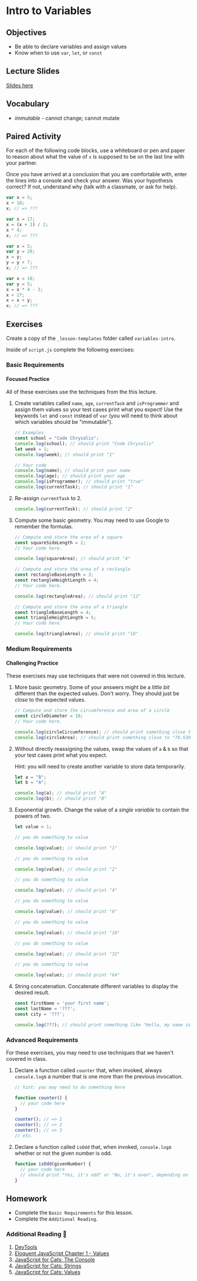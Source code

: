 # Intro to Variables

## Objectives

- Be able to declare variables and assign values
- Know when to use `var`, `let`, or `const`

## Lecture Slides

[Slides here](https://docs.google.com/presentation/d/e/2PACX-1vS3IfJZl5CaZ6XjQsojAb99GA2vjfg7HSYZ8USwgBF0DGkSHUwxuSY17tBseAh3ip2YwK0IHIwPL_l5/embed?start=false&loop=false&delayms=3000)

## Vocabulary

- _immutable_ - cannot change; cannot mutate

## Paired Activity

For each of the following code blocks, use a whiteboard or pen and paper to reason about what the value of `x` is supposed to be on the last line with your partner.

Once you have arrived at a conclusion that you are comfortable with, enter the lines into a console and check your answer. Was your hypothesis correct? If not, understand why (talk with a classmate, or ask for help).

```js
var x = 5;
x + 10;
x; // => ???

var x = 17;
x = (x + 1) / 2;
x * 4;
x; // => ???

var x = 5;
var y = 20;
x = y;
y = y + 7;
x; // => ???

var x = 10;
var y = 5;
x = x * 4 - 3;
x + 17;
x = x + y;
x; // => ???
```

## Exercises

Create a copy of the `_lesson-templates` folder called `variables-intro`.

Inside of `script.js` complete the following exercises:

### Basic Requirements

#### Focused Practice

All of these exercises use the techniques from the this lecture.

1. Create variables called `name`, `age`, `currentTask` and `isProgrammer` and assign them values so your test cases print what you expect! Use the keywords `let` and `const` instead of `var` (you will need to think about which variables should be "immutable").

   ```js
   // Examples
   const school = "Code Chrysalis";
   console.log(school); // should print "Code Chrysalis"
   let week = 1;
   console.log(week); // should print "1"

   // Your code
   console.log(name); // should print your name
   console.log(age); // should print your age
   console.log(isProgrammer); // should print "true"
   console.log(currentTask); // should print "1"
   ```

1. Re-assign `currentTask` to 2.

   ```js
   console.log(currentTask); // should print "2"
   ```

1. Compute some basic geometry. You may need to use Google to remember the formulas.

   ```js
   // Compute and store the area of a square
   const squareSideLength = 2;
   // Your code here.

   console.log(squareArea); // should print "4"

   // Compute and store the area of a rectangle
   const rectangleBaseLength = 3;
   const rectangleHeightLength = 4;
   // Your code here.

   console.log(rectangleArea); // should print "12"

   // Compute and store the area of a triangle
   const triangleBaseLength = 4;
   const triangleHeightLength = 5;
   // Your code here.

   console.log(triangleArea); // should print "10"
   ```

### Medium Requirements

#### Challenging Practice

These exercises may use techniques that were not covered in this lecture.

1. More basic geometry. Some of your answers might be a _little bit_ different than the expected values. Don't worry. They should just be _close_ to the expected values.

   ```js
   // Compute and store the circumference and area of a circle
   const circleDiameter = 10;
   // Your code here.

   console.log(circleCircumference); // should print something close to "31.41592653589793"
   console.log(circleArea); // should print something close to "78.53981633974483"
   ```

1. Without directly reassigning the values, swap the values of `a` & `b` so that your test cases print what you expect.

   Hint: you will need to create another variable to store data temporarily.

   ```js
   let a = "B";
   let b = "A";
   ```

   ```js
   console.log(a); // should print "A"
   console.log(b); // should print "B"
   ```

1. Exponential growth. Change the value of a _single variable_ to contain the powers of two.

   ```js
   let value = 1;

   // you do something to value

   console.log(value); // should print "1"

   // you do something to value

   console.log(value); // should print "2"

   // you do something to value

   console.log(value); // should print "4"

   // you do something to value

   console.log(value); // should print "8"

   // you do something to value

   console.log(value); // should print "16"

   // you do something to value

   console.log(value); // should print "32"

   // you do something to value

   console.log(value); // should print "64"
   ```

1. String concatenation. Concatenate different variables to display the desired result.

   ```js
   const firstName = 'your first name';
   const lastName = '???';
   const city = '???';

   console.log(???); // should print something like "Hello, my name is Yan Fan. I live in Tokyo."
   ```

### Advanced Requirements

For these exercises, you may need to use techniques that we haven't covered in class.

1. Declare a function called `counter` that, when invoked, always `console.log`s a number that is one more than the previous invocation.

   ```js
   // hint: you may need to do something here

   function counter() {
     // your code here
   }

   counter(); // => 1
   counter(); // => 2
   counter(); // => 3
   // etc.
   ```

1. Declare a function called `isOdd` that, when invoked, `console.log`s whether or not the given number is odd.

   ```js
   function isOdd(givenNumber) {
     // your code here
     // should print "Yes, it's odd" or "No, it's even", depending on the given number.
   }
   ```

## Homework

- Complete the `Basic Requirements` for this lesson.
- Complete the `Additional Reading`.

### Additional Reading 📖

1. [DevTools](http://javascript.info/devtools)
1. [Eloquent JavaScript Chapter 1 - Values](http://eloquentjavascript.net/01_values.html)
1. [JavaScript for Cats: The Console](http://jsforcats.com/#basics)
1. [JavaScript for Cats: Strings](http://jsforcats.com/#strings)
1. [JavaScript for Cats: Values](http://jsforcats.com/#values)
